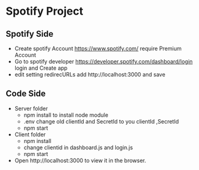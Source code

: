 # Spotify Project
## Spotify Side
* Create spotify Account https://www.spotify.com/ require Premium Account
* Go to spotify developer https://developer.spotify.com/dashboard/login login and Create app
* edit setting redirecURLs add http://localhost:3000 and save
## Code Side
* Server folder
  * npm install to install node module
  * .env change old clientId and SecretId to you clientId ,SecretId
  * npm start
* Client folder
  * npm install 
  * change clientid in dashboard.js and login.js 
  * npm start
* Open http://localhost:3000 to view it in the browser.
